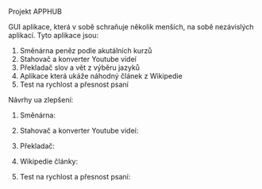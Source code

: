 Projekt APPHUB

GUI aplikace, která v sobě schraňuje několik menších, na sobě nezávislých aplikací. Tyto aplikace jsou:

  1. Směnárna peněz podle akutálních kurzů
  2. Stahovač a konverter Youtube videí
  3. Překladač slov a vět z výběru jazyků
  4. Aplikace která ukáže náhodný článek z Wikipedie
  5. Test na rychlost a přesnost psaní
  
  
 Návrhy ua zlepšení:
 
 1. Směnárna:
  
  
  
 2. Stahovač a konverter Youtube videí:
  
  
  
  
 3. Překladač:
  
  
  
 4. Wikipedie články:
  
  
  
 5. Test na rychlost a přesnost psaní:
  
  
  
  
